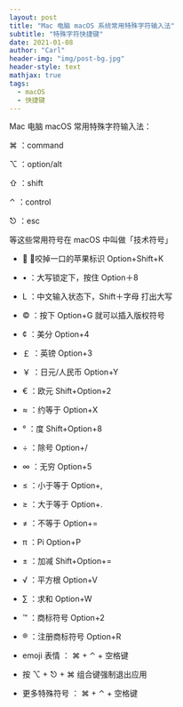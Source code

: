 ```yaml
---
layout: post
title: "Mac 电脑 macOS 系统常用特殊字符输入法"
subtitle: "特殊字符快捷键"
date: 2021-01-08
author: "Carl"
header-img: "img/post-bg.jpg"
header-style: text
mathjax: true
tags: 
  - macOS
  - 快捷键
---
```


Mac 电脑 macOS 常用特殊字符输入法：

⌘	：command

⌥	：option/alt

⇧	：shift

⌃	：control

⎋	：esc

等这些常用符号在 macOS 中叫做「技术符号」

* 	：咬掉一口的苹果标识 Option+Shift+K

* •	：大写锁定下，按住 Option＋8

* L	：中文输入状态下，Shift＋字母 打出大写

* ©	：按下 Option+G 就可以插入版权符号

* ¢	：美分 Option+4

* ￡	：英镑 Option+3

* ￥	：日元/人民币 Option+Y

* €	：欧元 Shift+Option+2

* ≈	：约等于 Option+X

* °	：度 Shift+Option+8

* ÷	：除号 Option+/

* ∞	：无穷 Option+5

* ≤	：小于等于 Option+,

* ≥	：大于等于 Option+.

* ≠	：不等于 Option+=

* π	：Pi Option+P

* ±	：加减 Shift+Option+=

* √	：平方根 Option+V

* ∑	：求和 Option+W

* ™	：商标符号 Option+2 

* ®	：注册商标符号 Option+R

* emoji 表情 ： ⌘ + ⌃ + 空格键

* 按 ⌥ + ⎋ + ⌘ 组合键强制退出应用

* 更多特殊符号 ： ⌘ + ⌃ + 空格键